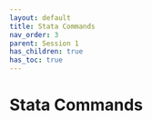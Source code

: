 ```yaml
---
layout: default
title: Stata Commands
nav_order: 3
parent: Session 1
has_children: true
has_toc: true
---
```


# Stata Commands

